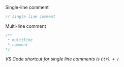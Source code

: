 Single-line comment

```js
// single line comment
```

Multi-line comment

```js
/**
 * multiline
 * comment
*/
```

*VS Code shortcut for single line comments is `Ctrl + /`*